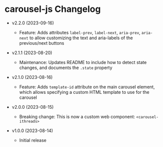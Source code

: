 # carousel-js Changelog

  - v2.2.0 (2023-09-16)
    - Feature: Adds attributes `label-prev`, `label-next`, `aria-prev`, `aria-next` to allow customizing the text and aria-labels of the previous/next buttons

  - v2.1.1 (2023-08-20)
    - Maintenance: Updates README to include how to detect state changes, and documents the `.state` property

  - v2.1.0 (2023-08-16)
    - Feature: Adds `template-id` attribute on the main carousel element, which allows specifying a custom HTML template to use for the carousel

  - v2.0.0 (2023-08-15)
    - Breaking change: This is now a custom web component: `<carousel-ithreads>`

  - v1.0.0 (2023-08-14)
    - Initial release

